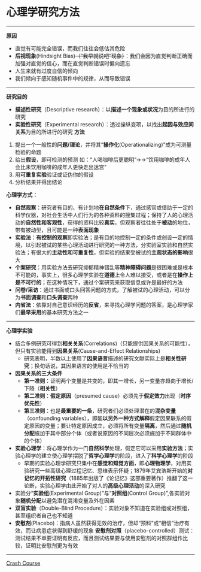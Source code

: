 # 心理学研究方法
---
**原因**
* 直觉有可能完全错误，而我们往往会低估其危险
* **后视现象**(Hindsight Bias)~~（“我早就说吧”现象）~~：我们会因为直觉判断正确而加强对直觉的信心，而在直觉判断错误时偏向遗忘
* 人生来就有过度自信的倾向
* 我们倾向于感知随机事件中的规律，从而导致错误

---
**研究目的**
* **描述性研究**（Descriptive research）：以**描述一个现象或状况**为目的所进行的研究
* **实验性研究**（Experimental research）：透过操纵变项，以找出**起因与效应间关系**为目的所进行的研究
**方法**
1. 提出一个一般性的**问题/理论**，并将其“**操作化**(Operationalizing)”成为可测量检验的命题
2. 给出**假设**，即可检测的预测
   如：“人喝咖啡后更聪明”→→“饮用咖啡的成年人会比未饮用咖啡的成年人更快走出迷宫”
3. 用**可重复实验**验证或证伪你的假设
4. 分析结果并得出结论

**心理学方式：** 
   * **自然观察**：研究者有目的、有计划地**在自然条件**下，通过感官或借助于一定的科学仪器，对社会生活中人们行为的各种资料的搜集过程；保持了人的心理活动的**自然性和客观性**，获得的资料比较**真实**，但观察者往往处于**被动**的地位，带有被动型，且可能是一种**表面现象**
   * **实验法**：**有控制的观察**即实验法；是有目的地控制一定的条件或创设一定的情境，以引起被试的某些心理活动进行研究的一种方法，分实验室实验和自然实验法；有很大的**主动性和可重复性**，但实验的结果受被试的**主观状态的影响**很大
   * **个案研究**：用实验方法去研究抑郁精神错乱等**精神障碍问题**是很困难或是根本不可能的，事实上，很多心理学实验在**道德上**令人难以接受，或者是在**操作上是不可行的**；在这种情况下，通过个案研究来获取信息或许是最好的方法
   * **问卷/采访**：通过书面或口头回答问题的方式，了解被试的心理活动，可以分为**书面调查**和**口头调查**两种
   * **内省法**：依靠对自己意识经历的**反省**，来寻找心理学问题的答案，是心理学家们**最早采用**的基本研究方法之一
---
**心理学实验**
* 结合多例研究可得到**相关关系**(Correlations)（只能提供因果关系的可能性），但只有实验能得到**因果关系**(Cause-and-Effect Relationships)
  * 研究表明，半数以上使用了**因果语言**描述的研究文献实际上是**相关性研究**；换句话说，其因果语言的使用是不恰当的
* **因果关系的三大条件**
  * **第一准则**：证明两个变量是共变的，即其一增长，另一变量亦趋向于增长/下降（**相关性**）
  * **第二准则**：**假定原因**（presumed cause）必须先于**假定效力**出现（**时序优先性**）
  * **第三准则**：也是**最重要的一条**，研究者们必须处理潜在的**混杂变量**（confounding variables），即能**以另外一种方式解释**假定因果联系的假定原因的变量；要让特定原因成立，必须将所有变量**隔离**，然后通过**随机分配**施加于其中部分个体（或者说原因的不同层次必须施加于不同群体中的个体）
* **实验心理学**：将心理学作为一门**自然科学**处理，假定它可以采用**实验方法**；实验心理学的建立使心理学摆脱了**哲学心理学**的阶段，进入了**科学心理学**的阶段
  * 早期的实验心理学研究只集中在**感觉和知觉方面**，即**心理物理学**，对用实验研究一些高级心理过程记忆、思维表示怀疑；1879年艾宾浩斯开始的**对记忆的开拓性研究**（1885年出版了《论记忆》这部重要著作）推翻了这一论断，实验心理学由此开始了对人的**高级心理活动**的深入研究
* 实验分“**实验组**(Experimental Group)”与“**对照组**(Control Group)”,各实验对象**随机分配**以避免潜在混淆变量及外在因素
* **双盲实验**（Double-Blind Procedure）：实验对象不知道在实验组或对照组，甚至组织者自己也不知道
* **安慰剂**(Placebo)：指病人虽然获得无效的治疗，但却“预料”或“相信”治疗有效，而让病患症状得到舒缓的现象
**安慰剂对照**（placebo-controlled）测试：测试结果不单要证明有反应，而且测试结果要与使用安慰剂的对照群组作比较，证明比安慰剂更为有效

---
[Crash Course](https://www.bilibili.com/video/BV1Zs411c7W6?p=3)
